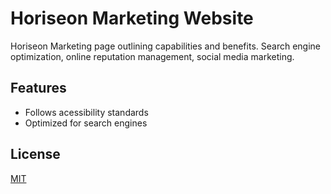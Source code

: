 
# Horiseon Marketing Website

Horiseon Marketing page outlining capabilities and benefits. Search engine optimization, online reputation management, social media marketing. 


## Features

- Follows acessibility standards
- Optimized for search engines 

## License

[MIT](https://choosealicense.com/licenses/mit/)

